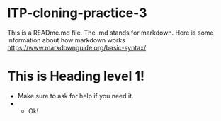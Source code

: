# ITP-cloning-practice-3

This is a READme.md file. The .md stands for markdown. Here is some information about how markdown works https://www.markdownguide.org/basic-syntax/

# This is Heading level 1!

- Make sure to ask for help if you need it.
- - Ok!
